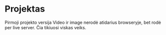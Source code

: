 # Projektas
Pirmoji projekto versija
Video ir image nerodė atidarius browseryje, bet rodė per live server. Čia tikiuosi viskas veiks.
